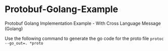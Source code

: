 # Protobuf-Golang-Example
Protobuf Golang Implementation Example - With Cross Language Message (Golang)

Use the following command to generate the go code for the proto file
```protoc --go_out=. *proto```
